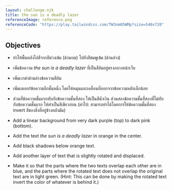 ```yaml
---
layout: challenge.njk
title: the sun is a deadly lazer
referenceImage: reference.png
referenceCode: "https://play.tailwindcss.com/TW3nm05WMp?size=540x720"
---
```


## Objectives

<div class="objectives" lang="th">

- ทำให้พื้นหลังไล่สีจากสีม่วงเข้ม (ด้านบน) ไปยังสีชมพูเข้ม (ด้านล่าง)

- เพิ่มข้อความ <em>the sun is a deadly lazer</em> ที่เป็นสีส้มอยู่ตรงกลางหน้าเว็บ

- เพิ่มเงาดำด้านล่างข้อความสีส้ม

- เพิ่มเลเยอร์ข้อความอีกชั้นหนึ่ง โดยให้หมุนและเคลื่อนที่ออกจากข้อความหลักเล็กน้อย

- ส่วนที่ข้อความชั้นแรกทับกับข้อความชั้นที่สอง ให้เป็นสีน้ำเงิน ส่วนสองข้อความชั้นที่สองที่ไม่ทับกับข้อความชั้นแรก ให้ทำเป็นสีเขียวอ่อน (คำใบ้: สามารถทำได้โดยการให้ข้อความชั้นที่สอง invert สีของสิ่งที่อยู่ข้างหลังมัน)

</div>

<div class="objectives" lang="en">

- Add a linear background from very dark purple (top) to dark pink (bottom).

- Add the text <em>the sun is a deadly lazer</em> in orange in the center.

- Add black shadows below orange text.

- Add another layer of text that is slightly rotated and displaced.

- Make it so that the parts where the two texts overlap each other are in blue, and the parts where the rotated text does not overlap the original text are in light green. (Hint: This can be done by making the rotated text invert the color of whatever is behind it.)

</div>
